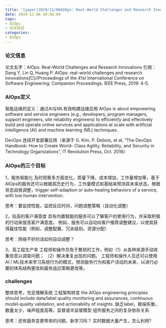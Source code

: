 ```yaml
---
title: '[paper]2019/11/06AIOps: Real-World Challenges and Research Innovations'
date: 2019-11-06 20:56:04
tags:
- AIOps
- 论文综述
categories:
- AIOps
---
```

### 论文信息
论文名字：AIOps: Real-World Challenges and Research Innovations
引用：Dang Y, Lin Q, Huang P. AIOps: real-world challenges and research innovations[C]//Proceedings of the 41st International Conference on Software Engineering: Companion Proceedings. IEEE Press, 2019: 4-5.

### AIOps定义 
智能运维的定义：通过AI与ML有效构建运维应用 AIOps is about empowering software and service engineers (e.g., developers, program managers, support engineers, site reliability engineers) to efficiently and effectively build and operate online services and applications at scale with artificial intelligence (AI) and machine learning (ML) techniques. 

DevOps 连续开发部署应用（来源于 G. Kim, P. Debois, et al, “The DevOps Handbook: How to Create World- Class Agility, Reliability, and Security in Technology Organizations”, IT Revolution Press, Oct. 2016）

### AIOps的三个目标
1，服务智能化
及时观察多方面变化，质量下降，成本增加，工作量增加等，基于AIOps的服务还可以根据其历史行为，工作量模式和基础来预测其未来状态。根据状态自我调整，trigger self-adaption or auto-healing behaviors of a service, with low human intervention.

思考：要监控性能，监控反应时间，问题调整策略（自动化调整）

2，较高的客户满意度
具有内置智能的服务可以了解客户的使用行为，并采取积极的行动来提高客户满意度。 例如，服务可以自动向客户推荐调整建议，以使其获得最佳性能（例如，调整配置，冗余级别，资源分配）

思考：网络不好的话如何自动调整？

3，高工程生产率
 工程师和操作员免于繁琐的工作，例如（1）从各种来源手动收集信息以调查问题； （2）解决重复出现的问题。 工程师和操作人员还可以使用AI / ML技术来学习系统行为的模式，预测服务行为和客户活动的未来，以进行必要的体系结构更改和服务适应策略更改等。
 
### challenges
整体思考，充足理解系统
工程架构转变 the AIOps engineering principles should include data/label quality monitoring and assurances, continuous model-quality validation, and actionability of insights.
缺乏label，极端失衡，数量太少，噪声程度高等，监督或半监督模型
组件服务之间的复杂依存关系


思考：还有服务变更带来的问题，新学习吗？
实时数据大量产生，怎么利用?
